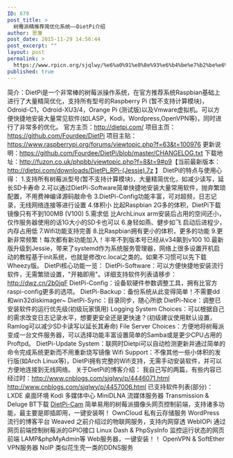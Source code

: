 ```yaml
---
ID: 679
post_title: >
  树莓派精推荐简优化系统——DietPi介绍
author: 思兼
post_date: 2015-11-29 14:56:44
post_excerpt: ""
layout: post
permalink: >
  https://www.rpicn.org/sjqlwy/%e6%a0%91%e8%8e%93%e6%b4%be%e7%b2%be%e6%8e%a8%e8%8d%90%e7%ae%80%e4%bc%98%e5%8c%96%e7%b3%bb%e7%bb%9f-dietpi%e4%bb%8b%e7%bb%8d/
published: true
---
```

简介：DietPi是一个非常棒的树莓派操作系统，在官方推荐系统Raspbian基础上进行了大量精简优化，支持所有型号的Raspberry Pi (暂不支持计算模块)，Odroid-C1，Odroid-XU3/4，Orange Pi (测试版)以及Vmware虚拟机。可以方便快捷地安装大量常见软件(如LASP，Kodi，Wordpress,OpenVPN等)，同时进行了非常多的优化。 官方主页：<http://dietpi.com/> 项目主页：<https://github.com/Fourdee/DietPi> 项目主贴：<https://www.raspberrypi.org/forums/viewtopic.php?f=63&t=100976> 更新说明：<https://github.com/Fourdee/DietPi/blob/master/CHANGELOG.txt> 下载地址：<http://fuzon.co.uk/phpbb/viewtopic.php?f=8&t=9#p9>【当前最新版本：<http://dietpi.com/downloads/DietPi_RPi-(Jessie).7z> 】 DietPi的特点与使用心得： 1.支持所有树莓派型号(暂不支持计算模块)，大量精简优化，如减少读写，延长SD卡寿命 2.可以通过DietPi-Software简单快捷地安装大量常用软件，抛弃繁琐配置，不用费神编译源码敲命令 3.DietPi-Config功能丰富，可对超频，日志记录，无线网络连接等进行设置 4.体积小 比起Raspbian 2G多的体积，DietPi下载镜像只有不到100MB (V100) 5.需求低 比ArchLinux arm安装后占用的空间还小，仅作服务器使用的话1G大小的SD卡也可以 6.身轻如燕、健步如飞 启动后进程少，内存占用低 7.Wifi功能支持完善 8.比Raspbian拥有更小的体积，更多的功能 9.更新非常频繁！每次都有新功能加入！半年不到版本号已经从v34飙到v100 10.最新版升级到Jessie，带来了systemd作为系统服务管理器，网络上很多设置开机启动的教程基于init系统，也就是修改rc.local之类的。如果不习惯可以先下载Wheezy版。 DietPi核心功能一览： DietPi-Software：可以方便快捷地安装流行软件，无需繁琐设置，"开箱即用"。详细支持软件列表请移步：<http://dwz.cn/2b0jqF> DietPi-Config：设备软硬件参数调整工具，拥有比官方raspi-config更多的选项。 DietPi-Backup：备份系统从此变得简单！不需要dd和win32diskimager~ DietPi-Sync：目录同步，随心所欲 DietPi-Nice：调整已安装软件的运行优先级(初级玩家慎用) Logging System Choices：可以根据自己的需求改变日志记录水平，想要更安全还是更快速？(初级建议使用默认设置，Ramlog可以减少SD卡读写以延长其寿命) File Server Choices：方便地将树莓派变成一台文件服务器，可以选择功能丰富设置简单的Samba或是更少CPU占用的Proftpd。 DietPi-Update System：联网时Dietpi可以自动检测更新并通过简单的命令完成系统更新而不用重新烧写镜像 Wifi Support：不像其他一些小体积的发行版(如Arch Linux等)，DietPi拥有完整的Wifi支持，无需手动安装软件，并可以方便地连接到无线网络。 关于DietPi的博客介绍： 我自己写的两篇，有些内容已经过时：<http://www.cnblogs.com/sjqlwy/p/4446071.html> <http://www.cnblogs.com/sjqlwy/p/4457006.html> 已支持软件列表(部分)： LXDE 桌面环境 Kodi 多媒体中心 MiniDLNA 流媒体服务器 Transmission & Deluge BT下载 [DietPi-Cam][1] 简单易用的树莓派摄像头网页控制前端，支持诸多功能，最主要是即插即用，一键安装啊！ OwnCloud 私有云存储服务 WordPress 流行的博客平台 Weaved 之前介绍过的物联网服务，支持内网穿透 WebIOPi 通过网页前端控制树莓派的GPIO接口 Linux Dash & PhpSysInfo 监控运行状态的网页前端 LAMP&phpMyAdmin等 Web服务器，一键安装！！ OpenVPN & SoftEther VPN服务器 NoIP 类似花生壳一类的DDNS服务

 [1]: 树莓派wiki--硬件--摄像头--网络控制--RPi-Cam-Web-Interface.html